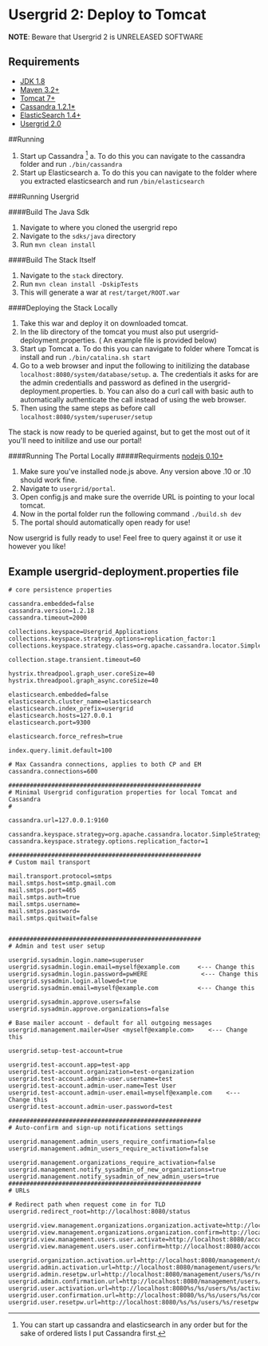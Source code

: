 # Usergrid 2: Deploy to Tomcat

__NOTE__: Beware that Usergrid 2 is UNRELEASED SOFTWARE

## Requirements

* [JDK 1.8](http://www.oracle.com/technetwork/java/javase/downloads/index.html)
* [Maven 3.2+](http://maven.apache.org/)
* [Tomcat 7+](https://tomcat.apache.org/download-70.cgi)
* [Cassandra 1.2.1*](http://cassandra.apache.org/download/)
* [ElasticSearch 1.4+](https://www.elastic.co/downloads/elasticsearch) 
* [Usergrid 2.0](https://github.com/apache/usergrid/tree/two-dot-o)

##Running


1. Start up Cassandra [^1]
	a. To do this you can navigate to the cassandra folder and run ```./bin/cassandra ```
2. Start up Elasticsearch
	a. To do this you can navigate to the folder where you extracted elasticsearch and run ```/bin/elasticsearch``` 	

###Running Usergrid	

####Build The Java Sdk

1. Navigate to where you cloned the usergrid repo
2. Navigate to the ```sdks/java``` directory
3. Run ```mvn clean install```

####Build The Stack Itself

1. Navigate to the ```stack``` directory.
2. Run ```mvn clean install -DskipTests```
3. This will generate a war at ```rest/target/ROOT.war```

####Deploying the Stack Locally
1. Take this war and deploy it on downloaded tomcat.
1. In the lib directory of the tomcat you must also put usergrid-deployment.properties. ( An example file is provided below)
1. Start up Tomcat
	a. To do this you can navigate to folder where Tomcat is install and run ```./bin/catalina.sh start```
1. Go to a web browser and input the following to initilizing the database ```localhost:8080/system/database/setup```. 
	a. The credentials it asks for are the admin credentialls and password as defined in the usergrid-deployment.properties. 
	b. You can also do a curl call with basic auth to automatically authenticate the call instead of using the web browser.
1. Then using the same steps as before call ```localhost:8080/system/superuser/setup```

The stack is now ready to be queried against, but to get the most out of it you'll need to initilize and use our portal!

####Running The Portal Locally
#####Requirments 
[nodejs 0.10+](https://nodejs.org/download/) 

1. Make sure you've installed node.js above. Any version above .10 or .10 should work fine.
2. Navigate to ```usergrid/portal```.
3. Open config.js and make sure the override URL is pointing to your local tomcat.
4. Now in the portal folder run the following command ```./build.sh dev``` 
5. The portal should automatically open ready for use!

Now usergrid is fully ready to use! Feel free to query against it or use it however you like!



Example __usergrid-deployment.properties__ file
---
```
# core persistence properties

cassandra.embedded=false
cassandra.version=1.2.18
cassandra.timeout=2000

collections.keyspace=Usergrid_Applications
collections.keyspace.strategy.options=replication_factor:1
collections.keyspace.strategy.class=org.apache.cassandra.locator.SimpleStrategy

collection.stage.transient.timeout=60

hystrix.threadpool.graph_user.coreSize=40
hystrix.threadpool.graph_async.coreSize=40

elasticsearch.embedded=false
elasticsearch.cluster_name=elasticsearch
elasticsearch.index_prefix=usergrid
elasticsearch.hosts=127.0.0.1
elasticsearch.port=9300

elasticsearch.force_refresh=true

index.query.limit.default=100

# Max Cassandra connections, applies to both CP and EM
cassandra.connections=600

######################################################
# Minimal Usergrid configuration properties for local Tomcat and Cassandra 
#

cassandra.url=127.0.0.1:9160

cassandra.keyspace.strategy=org.apache.cassandra.locator.SimpleStrategy
cassandra.keyspace.strategy.options.replication_factor=1

######################################################
# Custom mail transport 

mail.transport.protocol=smtps
mail.smtps.host=smtp.gmail.com
mail.smtps.port=465
mail.smtps.auth=true
mail.smtps.username=
mail.smtps.password=
mail.smtps.quitwait=false


######################################################
# Admin and test user setup

usergrid.sysadmin.login.name=superuser
usergrid.sysadmin.login.email=myself@example.com     <--- Change this
usergrid.sysadmin.login.password=pwHERE               <--- Change this
usergrid.sysadmin.login.allowed=true
usergrid.sysadmin.email=myself@example.com           <--- Change this

usergrid.sysadmin.approve.users=false
usergrid.sysadmin.approve.organizations=false

# Base mailer account - default for all outgoing messages
usergrid.management.mailer=User <myself@example.com>    <--- Change this

usergrid.setup-test-account=true

usergrid.test-account.app=test-app
usergrid.test-account.organization=test-organization
usergrid.test-account.admin-user.username=test
usergrid.test-account.admin-user.name=Test User
usergrid.test-account.admin-user.email=myself@example.com    <---Change this
usergrid.test-account.admin-user.password=test

######################################################
# Auto-confirm and sign-up notifications settings

usergrid.management.admin_users_require_confirmation=false
usergrid.management.admin_users_require_activation=false

usergrid.management.organizations_require_activation=false
usergrid.management.notify_sysadmin_of_new_organizations=true
usergrid.management.notify_sysadmin_of_new_admin_users=true
######################################################
# URLs

# Redirect path when request come in for TLD
usergrid.redirect_root=http://localhost:8080/status

usergrid.view.management.organizations.organization.activate=http://localhost:8080/accounts/welcome
usergrid.view.management.organizations.organization.confirm=http://localhost:8080/accounts/welcome
usergrid.view.management.users.user.activate=http://localhost:8080/accounts/welcome
usergrid.view.management.users.user.confirm=http://localhost:8080/accounts/welcome

usergrid.organization.activation.url=http://localhost:8080/management/organizations/%s/activate
usergrid.admin.activation.url=http://localhost:8080/management/users/%s/activate
usergrid.admin.resetpw.url=http://localhost:8080/management/users/%s/resetpw
usergrid.admin.confirmation.url=http://localhost:8080/management/users/%s/confirm
usergrid.user.activation.url=http://localhost:8080%s/%s/users/%s/activate
usergrid.user.confirmation.url=http://localhost:8080/%s/%s/users/%s/confirm
usergrid.user.resetpw.url=http://localhost:8080/%s/%s/users/%s/resetpw
``` 

[^1]: You can start up cassandra and elasticsearch in any order but for the sake of ordered lists I put Cassandra first. 